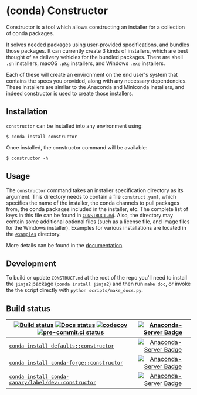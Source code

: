 # (conda) Constructor

Constructor is a tool which allows constructing an installer for a collection of conda packages.

It solves needed packages using user-provided specifications, and bundles those packages.
It can currently create 3 kinds of installers, which are best thought of as delivery
vehicles for the bundled packages.
There are shell `.sh` installers, macOS `.pkg` installers, and Windows `.exe` installers.

Each of these will create an environment on the end user's system that contains the specs
you provided, along with any necessary dependencies.
These installers are similar to the Anaconda and Miniconda installers, and indeed constructor is used to create those installers.

## Installation

`constructor` can be installed into any environment using:

    $ conda install constructor

Once installed, the constructor command will be available:

    $ constructor -h

## Usage

The `constructor` command takes an installer specification directory as its
argument.  This directory needs to contain a file `construct.yaml`,
which specifies the name of the installer, the conda channels to
pull packages from, the conda packages included in the installer, etc.
The complete list of keys in this file can be found in [`CONSTRUCT.md`](./CONSTRUCT.md).
Also, the directory may contain some additional optional files (such as a
license file, and image files for the Windows installer).
Examples for various installations are located in the [`examples`](examples/) directory.

More details can be found in the [documentation](https://conda.github.io/constructor/).

## Development

To build or update ``CONSTRUCT.md`` at the root of the repo you'll need to install the
`jinja2` package (`conda install jinja2`) and then run ``make doc``, or invoke the
the script directly with ``python scripts/make_docs.py``.

## Build status

| [![Build status](https://github.com/conda/constructor/actions/workflows/main.yml/badge.svg)](https://github.com/conda/constructor/actions/workflows/main.yml) [![Docs status](https://github.com/conda/constructor/actions/workflows/docs.yml/badge.svg)](https://github.com/conda/constructor/actions/workflows/docs.yml) [![codecov](https://codecov.io/gh/conda/constructor/branch/main/graph/badge.svg)](https://codecov.io/gh/conda/constructor) [![pre-commit.ci status](https://results.pre-commit.ci/badge/github/conda/constructor/main.svg)](https://results.pre-commit.ci/latest/github/conda/constructor/main)  | [![Anaconda-Server Badge](https://anaconda.org/conda-canary/constructor/badges/latest*release*date.svg)](https://anaconda.org/conda-canary/constructor) |
| --- | :-: |
| [`conda install defaults::constructor`](https://anaconda.org/anaconda/constructor) | [![Anaconda-Server Badge](https://anaconda.org/anaconda/constructor/badges/version.svg)](https://anaconda.org/anaconda/constructor) |
| [`conda install conda-forge::constructor`](https://anaconda.org/conda-forge/constructor) | [![Anaconda-Server Badge](https://anaconda.org/conda-forge/constructor/badges/version.svg)](https://anaconda.org/conda-forge/constructor) |
| [`conda install conda-canary/label/dev::constructor`](https://anaconda.org/conda-canary/constructor) | [![Anaconda-Server Badge](https://anaconda.org/conda-canary/constructor/badges/version.svg)](https://anaconda.org/conda-canary/constructor) |
